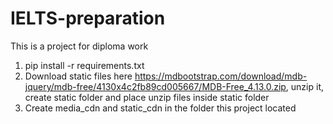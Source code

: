 # IELTS-preparation
This is a project for diploma work

1. pip install -r requirements.txt
2. Download static files here https://mdbootstrap.com/download/mdb-jquery/mdb-free/4130x4c2fb89cd005667/MDB-Free_4.13.0.zip, unzip it, create static folder and place unzip files inside static folder
3. Create media_cdn and static_cdn in the folder this project located


